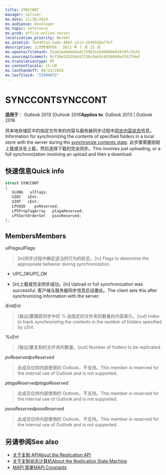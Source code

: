 ```yaml
---
title: SYNCCONT
manager: soliver
ms.date: 11/16/2014
ms.audience: Developer
ms.topic: reference
ms.prod: office-online-server
localization_priority: Normal
ms.assetid: 7b4307a3-5a8c-89bf-1113-2549556a7fe7
description: 上次修改时间： 2011 年 7 月 23 日
ms.openlocfilehash: b1ab1bd4eb6badc75065ce54d009e034f0fc2b29
ms.sourcegitcommit: 0cf39e5382b8c6f236c8a63c6036849ed3527ded
ms.translationtype: MT
ms.contentlocale: zh-CN
ms.lasthandoff: 08/23/2018
ms.locfileid: "22584672"
---
```

# <a name="synccont"></a><span data-ttu-id="09132-103">SYNCCONT</span><span class="sxs-lookup"><span data-stu-id="09132-103">SYNCCONT</span></span>

<span data-ttu-id="09132-104">**适用于**： Outlook 2013 |Outlook 2016</span><span class="sxs-lookup"><span data-stu-id="09132-104">**Applies to**: Outlook 2013 | Outlook 2016</span></span> 
  
<span data-ttu-id="09132-105">将本地存储区中的指定文件夹的内容与服务器同步过程中[同步内容状态](synchronize-contents-state.md)信息。</span><span class="sxs-lookup"><span data-stu-id="09132-105">Information for synchronizing the contents of specified folders in a local store with the server during the [synchronize contents state](synchronize-contents-state.md).</span></span> <span data-ttu-id="09132-106">此步骤需要刚刚上载或涉及上载，然后选择下载的完全同步。</span><span class="sxs-lookup"><span data-stu-id="09132-106">This involves just uploading, or a full synchronization involving an upload and then a download.</span></span>
  
## <a name="quick-info"></a><span data-ttu-id="09132-107">快速信息</span><span class="sxs-lookup"><span data-stu-id="09132-107">Quick info</span></span>

```cpp
struct SYNCCONT 
{ 
   ULONG   ulFlags; 
   UINT   iEnt; 
   UINT   cEnt; 
   LPVOID    pvReserved; 
   LPSPropTagArray   ptagaReserved; 
   LPSSortOrderSet   psosReserved; 
};
```

## <a name="members"></a><span data-ttu-id="09132-108">Members</span><span class="sxs-lookup"><span data-stu-id="09132-108">Members</span></span>

<span data-ttu-id="09132-109">_ulFlags_</span><span class="sxs-lookup"><span data-stu-id="09132-109">_ulFlags_</span></span>
  
> <span data-ttu-id="09132-110">[in]同步过程中确定适当的行为的标志。</span><span class="sxs-lookup"><span data-stu-id="09132-110">[in] Flags to determine the appropriate behavior during synchronization.</span></span>
    
  - <span data-ttu-id="09132-111">UPC_OK</span><span class="sxs-lookup"><span data-stu-id="09132-111">UPC_OK</span></span>
    
  - <span data-ttu-id="09132-112">[in]上载或完全同步成功。</span><span class="sxs-lookup"><span data-stu-id="09132-112">[in] Upload or full synchronization was successful.</span></span> <span data-ttu-id="09132-113">客户端与服务器同步信息后设置此。</span><span class="sxs-lookup"><span data-stu-id="09132-113">The client sets this after synchronizing information with the server.</span></span>
    
<span data-ttu-id="09132-114">_iEnt_</span><span class="sxs-lookup"><span data-stu-id="09132-114">_iEnt_</span></span>
  
> <span data-ttu-id="09132-115">[输出]要跟踪同步中的 _%_ 由指定的文件夹的数量的内容索引。</span><span class="sxs-lookup"><span data-stu-id="09132-115">[out] Index to track synchronizing the contents in the number of folders specified by  _cEnt_.</span></span>
    
<span data-ttu-id="09132-116">_%_</span><span class="sxs-lookup"><span data-stu-id="09132-116">_cEnt_</span></span>
  
> <span data-ttu-id="09132-117">[输出]要复制的文件夹的数量。</span><span class="sxs-lookup"><span data-stu-id="09132-117">[out] Number of folders to be replicated.</span></span>
    
<span data-ttu-id="09132-118">_pvReserved_</span><span class="sxs-lookup"><span data-stu-id="09132-118">_pvReserved_</span></span>
  
> <span data-ttu-id="09132-119">此成员仅供内部使用的 Outlook，不支持。</span><span class="sxs-lookup"><span data-stu-id="09132-119">This member is reserved for the internal use of Outlook and is not supported.</span></span> 
    
<span data-ttu-id="09132-120">_ptagaReserved_</span><span class="sxs-lookup"><span data-stu-id="09132-120">_ptagaReserved_</span></span>
  
> <span data-ttu-id="09132-121">此成员仅供内部使用的 Outlook，不支持。</span><span class="sxs-lookup"><span data-stu-id="09132-121">This member is reserved for the internal use of Outlook and is not supported.</span></span> 
    
<span data-ttu-id="09132-122">_psosReserved_</span><span class="sxs-lookup"><span data-stu-id="09132-122">_psosReserved_</span></span>
  
> <span data-ttu-id="09132-123">此成员仅供内部使用的 Outlook，不支持。</span><span class="sxs-lookup"><span data-stu-id="09132-123">This member is reserved for the internal use of Outlook and is not supported.</span></span> 
    
## <a name="see-also"></a><span data-ttu-id="09132-124">另请参阅</span><span class="sxs-lookup"><span data-stu-id="09132-124">See also</span></span>

- [<span data-ttu-id="09132-125">关于复制 API</span><span class="sxs-lookup"><span data-stu-id="09132-125">About the Replication API</span></span>](about-the-replication-api.md)
- [<span data-ttu-id="09132-126">关于复制状态计算机</span><span class="sxs-lookup"><span data-stu-id="09132-126">About the Replication State Machine</span></span>](about-the-replication-state-machine.md)
- [<span data-ttu-id="09132-127">MAPI 常量</span><span class="sxs-lookup"><span data-stu-id="09132-127">MAPI Constants</span></span>](mapi-constants.md)

